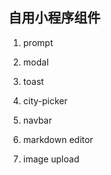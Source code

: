 ## 自用小程序组件

1. prompt

2. modal

3. toast

4. city-picker

5. navbar

6. markdown editor

7. image upload


